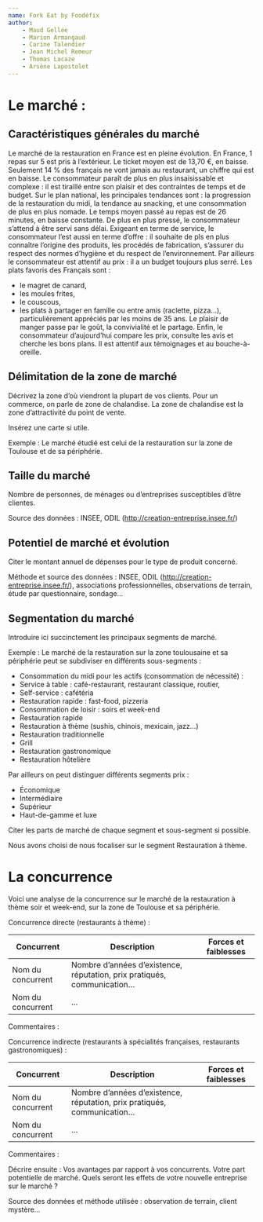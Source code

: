 ```yaml
---
name: Fork Eat by Foodéfix
author:
    - Maud Gellée
    - Marion Armangaud
    - Carine Talendier
    - Jean Michel Remeur
    - Thomas Lacaze
    - Arsène Lapostolet
---
```



# Le marché :

## Caractéristiques générales du marché

Le marché de la restauration en France est en pleine évolution.
En France, 1 repas sur 5 est pris à l’extérieur.
Le ticket moyen est de 13,70 €, en baisse.
Seulement 14 % des français ne vont jamais au restaurant, un chiffre qui est en baisse.
Le consommateur paraît de plus en plus insaisissable et complexe : il est tiraillé entre son plaisir et des contraintes de temps et de budget.
Sur le plan national, les principales tendances sont : la progression de la restauration du midi, la tendance au snacking, et une consommation de plus en plus nomade.
Le temps moyen passé au repas est de 26 minutes, en baisse constante.
De plus en plus pressé, le consommateur s’attend à être servi sans délai.
Exigeant en terme de service, le consommateur l’est aussi en terme d’offre : il souhaite de pls en plus connaître l’origine des produits, les procédés de fabrication, s’assurer du respect des normes d’hygiène et du respect de l’environnement.
Par ailleurs le consommateur est attentif au prix : il a un budget toujours plus serré.
Les plats favoris des Français sont :
-	le magret de canard,
-	les moules frites,
-	le couscous,
-	les plats à partager en famille ou entre amis (raclette, pizza…), particulièrement appréciés par les moins de 35 ans.
Le plaisir de manger passe par le goût, la convivialité et le partage.
Enfin, le consommateur d’aujourd’hui compare les prix, consulte les avis et cherche les bons plans. Il est attentif aux témoignages et au bouche-à-oreille.


## Délimitation de la zone de marché

Décrivez la zone d’où viendront la plupart de vos clients. Pour un commerce, on parle de zone de chalandise. La zone de chalandise est la zone d’attractivité du point de vente.

Insérez une carte si utile.

Exemple : Le marché étudié est celui de la restauration sur la zone de Toulouse et de sa périphérie.

## Taille du marché

Nombre de personnes, de ménages ou d’entreprises susceptibles d’être clientes.

Source des données : INSEE, ODIL (http://creation-entreprise.insee.fr/) 


## Potentiel de marché et évolution

Citer le montant annuel de dépenses pour le type de produit concerné. 

Méthode et source des données : INSEE, ODIL (http://creation-entreprise.insee.fr/), associations professionnelles, observations de terrain, étude par questionnaire, sondage…


## Segmentation du marché 

Introduire ici succinctement les principaux segments de marché.

Exemple : Le marché de la restauration sur la zone toulousaine et sa périphérie peut se subdiviser en différents sous-segments : 
-	Consommation du midi pour les actifs (consommation de nécessité) :
-	Service à table : café-restaurant, restaurant classique, routier,
-	Self-service : cafétéria
-	Restauration rapide : fast-food, pizzeria
-	Consommation de loisir : soirs et week-end
-	Restauration rapide
-	Restauration à thème (sushis, chinois, mexicain, jazz…)
-	Restauration traditionnelle
-	Grill
-	Restauration gastronomique
-	Restauration hôtelière

Par ailleurs on peut distinguer différents segments prix :
-	Économique
-	Intermédiaire
-	Supérieur
-	Haut-de-gamme et luxe

Citer les parts de marché de chaque segment et sous-segment si possible.

Nous avons choisi de nous focaliser sur le segment Restauration à thème.

# La concurrence

Voici une analyse de la concurrence sur le marché de la restauration à thème soir et week-end, sur la zone de Toulouse et sa périphérie.

Concurrence directe (restaurants à thème) : 

| Concurrent   | Description  | Forces et faiblesses  |
|---|---|---|
| Nom du concurrent  | Nombre d’années d’existence, réputation, prix pratiqués, communication…  |   |
| Nom du concurrent  | ...  |   |

Commentaires :

Concurrence indirecte (restaurants à spécialités françaises, restaurants gastronomiques) : 


| Concurrent   | Description  | Forces et faiblesses  |
|---|---|---|
| Nom du concurrent  | Nombre d’années d’existence, réputation, prix pratiqués, communication…  |   |
| Nom du concurrent  | ...  |   |


Commentaires :

Décrire ensuite :
Vos avantages par rapport à vos concurrents.
Votre part potentielle de marché.
Quels seront les effets de votre nouvelle entreprise sur le marché ? 

Source des données et méthode utilisée : observation de terrain, client mystère…
